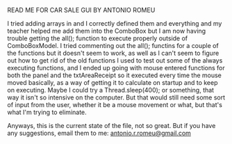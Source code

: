 READ ME FOR CAR SALE GUI BY ANTONIO ROMEU



I tried adding arrays in and I correctly defined them and everything and my teacher helped me add them into 
the ComboBox but I am now having trouble getting the all(); function to execute properly outside of ComboBoxModel.
I tried commenting out the all(); functins for a couple of the functions but it doesn't seem to work, as well as I can't seem to figure out
how to get rid of the old functions I used to test out some of the always executing functions, and I ended up going with mouse entered functions
for both the panel and the txtAreaReceipt so it executed every time the mouse moved basically, as a way of getting it to calculate on startup and to 
keep on executing. Maybe I could try a Thread.sleep(400); or something, that way it isn't so intensive on the computer. But that would still need some
sort of input from the user, whether it be a mouse movement or what, but that's what I'm trying to eliminate.

Anyways, this is the current state of the file, not so great. But if you have any suggestions, email them to me: antonio.r.romeu@gmail.com